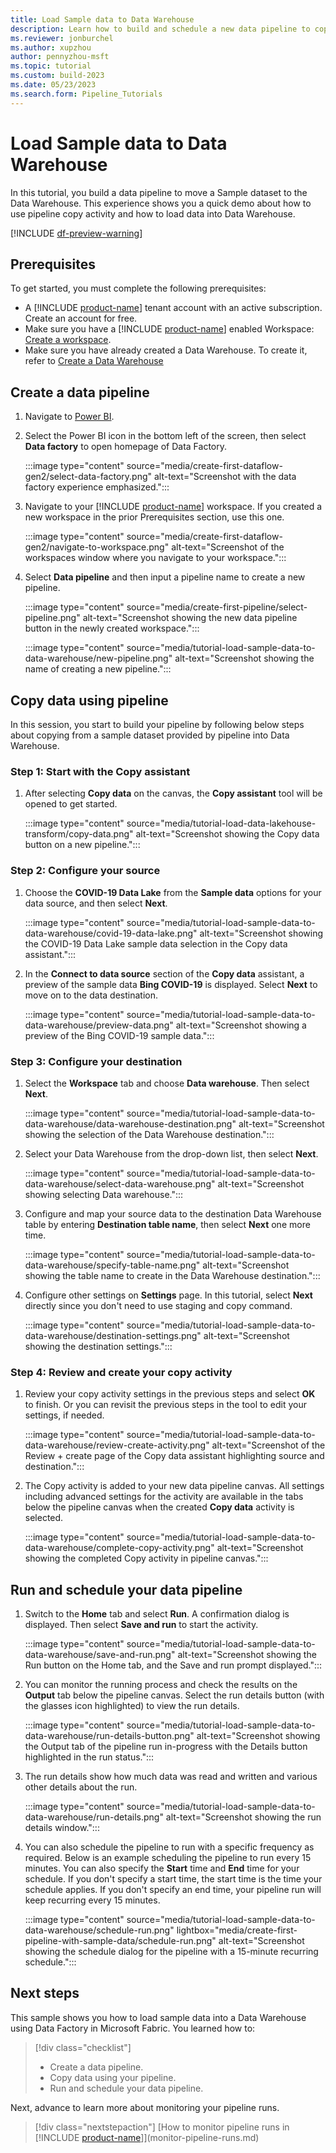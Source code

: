 ```yaml
---
title: Load Sample data to Data Warehouse
description: Learn how to build and schedule a new data pipeline to copy sample data to a Data Warehouse.
ms.reviewer: jonburchel
ms.author: xupzhou
author: pennyzhou-msft
ms.topic: tutorial
ms.custom: build-2023
ms.date: 05/23/2023
ms.search.form: Pipeline_Tutorials
---
```


# Load Sample data to Data Warehouse

In this tutorial, you build a data pipeline to move a Sample dataset to the Data Warehouse. This experience shows you a quick demo about how to use pipeline copy activity and how to load data into Data Warehouse.

[!INCLUDE [df-preview-warning](includes/data-factory-preview-warning.md)]

## Prerequisites

To get started, you must complete the following prerequisites:

- A [!INCLUDE [product-name](../includes/product-name.md)] tenant account with an active subscription. Create an account for free.
- Make sure you have a [!INCLUDE [product-name](../includes/product-name.md)] enabled Workspace: [Create a workspace](../get-started/create-workspaces.md).
- Make sure you have already created a Data Warehouse. To create it, refer to [Create a Data Warehouse](../data-warehouse/create-warehouse.md)

## Create a data pipeline

1. Navigate to [Power BI](https://app.powerbi.com/).
1. Select the Power BI icon in the bottom left of the screen, then select **Data factory** to open homepage of Data Factory.

   :::image type="content" source="media/create-first-dataflow-gen2/select-data-factory.png" alt-text="Screenshot with the data factory experience emphasized.":::

1. Navigate to your [!INCLUDE [product-name](../includes/product-name.md)] workspace. If you created a new workspace in the prior Prerequisites section, use this one.

   :::image type="content" source="media/create-first-dataflow-gen2/navigate-to-workspace.png" alt-text="Screenshot of the workspaces window where you navigate to your workspace.":::

1. Select **Data pipeline** and then input a pipeline name to create a new pipeline.

   :::image type="content" source="media/create-first-pipeline/select-pipeline.png" alt-text="Screenshot showing the new data pipeline button in the newly created workspace.":::

   :::image type="content" source="media/tutorial-load-sample-data-to-data-warehouse/new-pipeline.png" alt-text="Screenshot showing the name of creating a new pipeline.":::

## Copy data using pipeline

In this session, you start to build your pipeline by following below steps about copying from a sample dataset provided by pipeline into Data Warehouse.

### Step 1: Start with the Copy assistant

1. After selecting **Copy data** on the canvas,  the **Copy assistant** tool will be opened to get started.

   :::image type="content" source="media/tutorial-load-data-lakehouse-transform/copy-data.png" alt-text="Screenshot showing the Copy data button on a new pipeline.":::

### Step 2: Configure your source

1. Choose the **COVID-19 Data Lake** from the **Sample data** options for your data source, and then select **Next**.

   :::image type="content" source="media/tutorial-load-sample-data-to-data-warehouse/covid-19-data-lake.png" alt-text="Screenshot showing the COVID-19 Data Lake sample data selection in the Copy data assistant.":::

1. In the **Connect to data source** section of the **Copy data** assistant, a preview of the sample data **Bing COVID-19** is displayed. Select **Next** to move on to the data destination.

   :::image type="content" source="media/tutorial-load-sample-data-to-data-warehouse/preview-data.png" alt-text="Screenshot showing a preview of the Bing COVID-19 sample data.":::

### Step 3: Configure your destination

1. Select the **Workspace** tab and choose **Data warehouse**. Then select **Next**.

   :::image type="content" source="media/tutorial-load-sample-data-to-data-warehouse/data-warehouse-destination.png" alt-text="Screenshot showing the selection of the Data Warehouse destination.":::

1. Select your Data Warehouse from the drop-down list, then select **Next**. 

   :::image type="content" source="media/tutorial-load-sample-data-to-data-warehouse/select-data-warehouse.png" alt-text="Screenshot showing selecting Data warehouse.":::

1. Configure and map your source data to the destination Data Warehouse table by entering **Destination table name**, then select **Next** one more time.

   :::image type="content" source="media/tutorial-load-sample-data-to-data-warehouse/specify-table-name.png" alt-text="Screenshot showing the table name to create in the Data Warehouse destination.":::

1. Configure other settings on **Settings** page. In this tutorial, select **Next** directly since you don't need to use staging and copy command.

   :::image type="content" source="media/tutorial-load-sample-data-to-data-warehouse/destination-settings.png" alt-text="Screenshot showing the destination settings.":::

### Step 4: Review and create your copy activity

1. Review your copy activity settings in the previous steps and select **OK** to finish. Or you can revisit the previous steps in the tool to edit your settings, if needed.

   :::image type="content" source="media/tutorial-load-sample-data-to-data-warehouse/review-create-activity.png" alt-text="Screenshot of the Review + create page of the Copy data assistant highlighting source and destination.":::

1. The Copy activity is added to your new data pipeline canvas. All settings including advanced settings for the activity are available in the tabs below the pipeline canvas when the created **Copy data** activity is selected.

   :::image type="content" source="media/tutorial-load-sample-data-to-data-warehouse/complete-copy-activity.png" alt-text="Screenshot showing the completed Copy activity in pipeline canvas.":::

## Run and schedule your data pipeline

1. Switch to the **Home** tab and select **Run**. A confirmation dialog is displayed. Then select **Save and run** to start the activity.

   :::image type="content" source="media/tutorial-load-sample-data-to-data-warehouse/save-and-run.png" alt-text="Screenshot showing the Run button on the Home tab, and the Save and run prompt displayed.":::

1. You can monitor the running process and check the results on the **Output** tab below the pipeline canvas.  Select the run details button (with the glasses icon highlighted) to view the run details.

   :::image type="content" source="media/tutorial-load-sample-data-to-data-warehouse/run-details-button.png" alt-text="Screenshot showing the Output tab of the pipeline run in-progress with the Details button highlighted in the run status.":::

1. The run details show how much data was read and written and various other details about the run.

   :::image type="content" source="media/tutorial-load-sample-data-to-data-warehouse/run-details.png" alt-text="Screenshot showing the run details window.":::

1. You can also schedule the pipeline to run with a specific frequency as required. Below is an example scheduling the pipeline to run every 15 minutes. You can also specify the **Start** time and **End** time for your schedule. If you don't specify a start time, the start time is the time your schedule applies. If you don't specify an end time, your pipeline run will keep recurring every 15 minutes.

   :::image type="content" source="media/tutorial-load-sample-data-to-data-warehouse/schedule-run.png" lightbox="media/create-first-pipeline-with-sample-data/schedule-run.png" alt-text="Screenshot showing the schedule dialog for the pipeline with a 15-minute recurring schedule.":::

## Next steps

This sample shows you how to load sample data into a Data Warehouse using Data Factory in Microsoft Fabric.  You learned how to:

> [!div class="checklist"]
> - Create a data pipeline.
> - Copy data using your pipeline.
> - Run and schedule your data pipeline.

Next, advance to learn more about monitoring your pipeline runs.

> [!div class="nextstepaction"]
> [How to monitor pipeline runs in [!INCLUDE [product-name](../includes/product-name.md)]](monitor-pipeline-runs.md)
